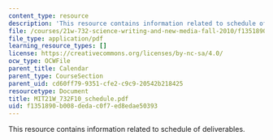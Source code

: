 ```yaml
---
content_type: resource
description: 'This resource contains information related to schedule of deliverables. '
file: /courses/21w-732-science-writing-and-new-media-fall-2010/f1351890b008dedac0f7ed8edae50393_MIT21W_732F10_schedule.pdf
file_type: application/pdf
learning_resource_types: []
license: https://creativecommons.org/licenses/by-nc-sa/4.0/
ocw_type: OCWFile
parent_title: Calendar
parent_type: CourseSection
parent_uid: cd60ff79-9351-cfe2-c9c9-20542b218425
resourcetype: Document
title: MIT21W_732F10_schedule.pdf
uid: f1351890-b008-deda-c0f7-ed8edae50393
---
```

This resource contains information related to schedule of deliverables. 